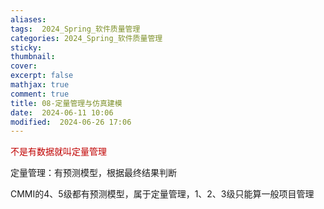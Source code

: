 ```yaml
---
aliases: 
tags:  2024_Spring_软件质量管理
categories: 2024_Spring_软件质量管理
sticky:
thumbnail:
cover: 
excerpt: false
mathjax: true
comment: true
title: 08-定量管理与仿真建模
date:  2024-06-11 10:06
modified:  2024-06-26 17:06
---
```


<font color="#c00000">不是有数据就叫定量管理</font>

定量管理：有预测模型，根据最终结果判断

CMMI的4、5级都有预测模型，属于定量管理，1、2、3级只能算一般项目管理
